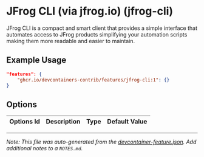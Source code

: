 
# JFrog CLI (via jfrog.io) (jfrog-cli)

JFrog CLI is a compact and smart client that provides a simple interface that automates access to JFrog products simplifying your automation scripts making them more readable and easier to maintain.

## Example Usage

```json
"features": {
    "ghcr.io/devcontainers-contrib/features/jfrog-cli:1": {}
}
```

## Options

| Options Id | Description | Type | Default Value |
|-----|-----|-----|-----|




---

_Note: This file was auto-generated from the [devcontainer-feature.json](https://github.com/devcontainers-contrib/features/blob/main/src/jfrog-cli/devcontainer-feature.json).  Add additional notes to a `NOTES.md`._
